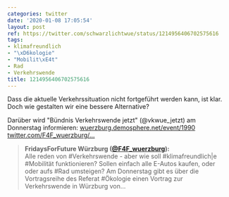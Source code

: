 ```yaml
---
categories: twitter
date: '2020-01-08 17:05:54'
layout: post
ref: https://twitter.com/schwarzlichtwue/status/1214956406702575616
tags:
- klimafreundlich
- "\xD6kologie"
- "Mobilit\xE4t"
- Rad
- Verkehrswende
title: 1214956406702575616
---
```

Dass die aktuelle Verkehrssituation nicht fortgeführt werden kann, ist klar. Doch wie gestalten wir eine bessere Alternative?

Darüber wird "Bündnis Verkehrswende jetzt" (@vkwue_jetzt) am Donnerstag informieren: [wuerzburg.demosphere.net/event/1990](https://wuerzburg.demosphere.net/event/1990) [twitter.com/F4F_wuerzburg/…](https://twitter.com/F4F_wuerzburg/status/1214884459494936576) 
> <b>FridaysForFuture Würzburg ([@F4F_wuerzburg](https://twitter.com/F4F_wuerzburg)):</b>  
>Alle reden von #Verkehrswende - aber wie soll #klimafreundlich|e #Mobilität funktionieren? Sollen einfach alle E-Autos kaufen, oder oder aufs #Rad umsteigen? Am Donnerstag gibt es über die Vortragsreihe des Referat #Ökologie einen Vortrag zur Verkehrswende in Würzburg von...    

